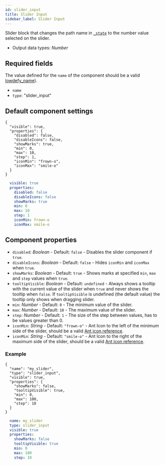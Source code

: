 ```yaml
---
id: slider_input
title: Slider Input
sidebar_label: Slider Input
---
```


Slider block that changes the path name in [`_state`](concepts/lowdefy-file.md) to the number value selected on the slider.

- Output data types: _Number_

## Required fields

The value defined for the `name` of the component should be a valid [lowdefy_name](concepts/lowdefy-file.md#names-and-ids)).

- `name`
- `type`: "slider_input"

## Default component settings
<!--DOCUSAURUS_CODE_TABS-->
<!--JSON-->
```json5
{
  "visible": true,
  "properties": {
    "disabled": false,
    "disableIcons": false,
    "showMarks": true,
    "min": 0,
    "max": 10,
    "step": 1,
    "iconMin": "frown-o",
    "iconMax": "smile-o"
  }
}
```
<!--YAML-->
```yaml
  visible: true
  properties:
    disabled: false
    disableIcons: false
    showMarks: true
    min: 0
    max: 10
    step: 1
    iconMin: frown-o
    iconMax: smile-o
```
<!--END_DOCUSAURUS_CODE_TABS-->

## Component properties

- `disabled`: _Boolean_ - Default: `false` - Disables the slider component if `true`.
- `disableIcons`: _Boolean_ - Default: `false` - Hides `iconMin` and `iconMax` when `true`.
- `showMarks`: _Boolean_  - Default: `true` - Shows marks at specified `min`, `max` and `step` values when `true`.
- `tooltipVisible`: _Boolean_ - Default: `undefined` - Always shows a tooltip with the current value of the slider when `true` and never shows the tooltip when `false`. If `tooltipVisible` is undefined (the default value) the tooltip only shows when dragging slider.
- `min`: _Number_ - Default: `0` - The minimum value of the slider.
- `max`: _Number_ - Default: `10` -  The maximum value of the slider.
- `step`: _Number_ - Default: `1` -  The size of the step between values, has to be values greater than 0.
- `iconMin`: _String_ - Default: `"frown-o"` - Ant Icon to the left of the minimum side of the slider, should be a valid [Ant icon reference](https://ant.design/components/icon/).
- `iconMin`: _String_ - Default: `"smile-o"` - Ant Icon to the right of the maximum side of the slider, should be a valid [Ant icon reference](https://ant.design/components/icon/).

### Example
<!--DOCUSAURUS_CODE_TABS-->
<!--JSON-->
```json5
{
  "name": "my_slider",
  "type": "slider_input",
  "visible": true,
  "properties": {
    "showMarks": false,
    "tooltipVisible": true,
    "min": 0,
    "max": 100,
    "step": 10
  }
}
```
<!--YAML-->
```yaml
  name: my_slider
  type: slider_input
  visible: true
  properties:
    showMarks: false
    tooltipVisible: true
    min: 0
    max: 100
    step: 10
```
<!--END_DOCUSAURUS_CODE_TABS-->